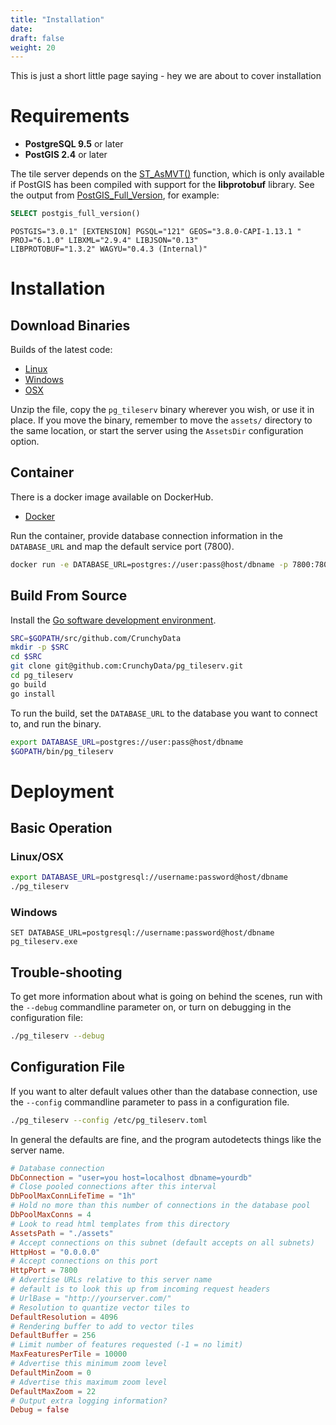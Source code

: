 ```yaml
---
title: "Installation"
date:
draft: false
weight: 20
---
```


This is just a short little page saying - hey we are about to cover installation

# Requirements

* **PostgreSQL 9.5** or later
* **PostGIS 2.4** or later

The tile server depends on the [ST_AsMVT()](https://postgis.net/docs/ST_AsMVT.html) function, which is only available if PostGIS has been compiled with support for the **libprotobuf** library. See the output from [PostGIS_Full_Version](https://postgis.net/docs/PostGIS_Full_Version.html), for example:

```sql
SELECT postgis_full_version()
```
```
POSTGIS="3.0.1" [EXTENSION] PGSQL="121" GEOS="3.8.0-CAPI-1.13.1 "
PROJ="6.1.0" LIBXML="2.9.4" LIBJSON="0.13"
LIBPROTOBUF="1.3.2" WAGYU="0.4.3 (Internal)"
```

# Installation

## Download Binaries

Builds of the latest code:

* [Linux](https://postgisftw.s3.amazonaws.com/pg_tileserv_latest_linux.zip)
* [Windows](https://postgisftw.s3.amazonaws.com/pg_tileserv_latest_windows.zip)
* [OSX](https://postgisftw.s3.amazonaws.com/pg_tileserv_latest_osx.zip)

Unzip the file, copy the `pg_tileserv` binary wherever you wish, or use it in place. If you move the binary, remember to move the `assets/` directory to the same location, or start the server using the `AssetsDir` configuration option.

## Container

There is a docker image available on DockerHub.

* [Docker](https://hub.docker.com/repository/docker/pramsey/pg_tileserv)

Run the container, provide database connection information in the `DATABASE_URL` and map the default service port (7800).

```sh
docker run -e DATABASE_URL=postgres://user:pass@host/dbname -p 7800:7800 pramsey/pg_tileserv
```

## Build From Source

Install the [Go software development environment](https://golang.org/doc/install).

```sh
SRC=$GOPATH/src/github.com/CrunchyData
mkdir -p $SRC
cd $SRC
git clone git@github.com:CrunchyData/pg_tileserv.git
cd pg_tileserv
go build
go install
```

To run the build, set the `DATABASE_URL` to the database you want to connect to, and run the binary.

```sh
export DATABASE_URL=postgres://user:pass@host/dbname
$GOPATH/bin/pg_tileserv
```

# Deployment

## Basic Operation

### Linux/OSX

```sh
export DATABASE_URL=postgresql://username:password@host/dbname
./pg_tileserv
```

### Windows

```
SET DATABASE_URL=postgresql://username:password@host/dbname
pg_tileserv.exe
```

## Trouble-shooting

To get more information about what is going on behind the scenes, run with the `--debug` commandline parameter on, or turn on debugging in the configuration file:
```sh
./pg_tileserv --debug
```

## Configuration File

If you want to alter default values other than the database connection, use the `--config` commandline parameter to pass in a configuration file.

```sh
./pg_tileserv --config /etc/pg_tileserv.toml
```

In general the defaults are fine, and the program autodetects things like the server name.

```toml
# Database connection
DbConnection = "user=you host=localhost dbname=yourdb"
# Close pooled connections after this interval
DbPoolMaxConnLifeTime = "1h"
# Hold no more than this number of connections in the database pool
DbPoolMaxConns = 4
# Look to read html templates from this directory
AssetsPath = "./assets"
# Accept connections on this subnet (default accepts on all subnets)
HttpHost = "0.0.0.0"
# Accept connections on this port
HttpPort = 7800
# Advertise URLs relative to this server name
# default is to look this up from incoming request headers
# UrlBase = "http://yourserver.com/"
# Resolution to quantize vector tiles to
DefaultResolution = 4096
# Rendering buffer to add to vector tiles
DefaultBuffer = 256
# Limit number of features requested (-1 = no limit)
MaxFeaturesPerTile = 10000
# Advertise this minimum zoom level
DefaultMinZoom = 0
# Advertise this maximum zoom level
DefaultMaxZoom = 22
# Output extra logging information?
Debug = false
```


